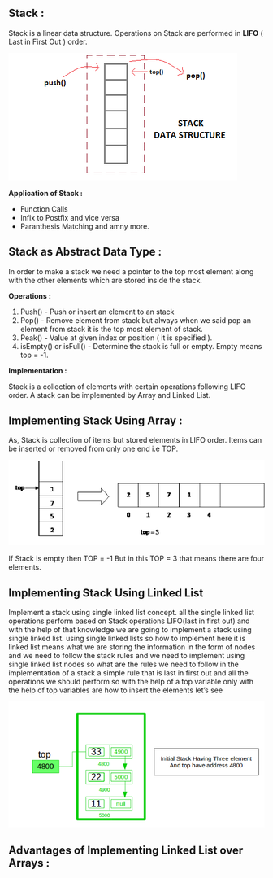 ## Stack :

Stack is a linear data structure. Operations on Stack are performed in **LIFO** ( Last in First Out ) order.

![](images/stack-data-structure.png)

**Application of Stack :**
* Function Calls
* Infix to Postfix and vice versa
* Paranthesis Matching and amny more.

## Stack as Abstract Data Type :

In order to make a stack we need a pointer to the top most element along with the other elements which are stored inside the stack.

**Operations :**
1. Push() - Push or insert an element to an stack
2. Pop() - Remove element from stack but always when we said pop an element from stack it is the top most element of stack. 
3. Peak() - Value at given index or position ( it is specified ).
4. isEmpty() or isFull() - Determine the stack is full or empty. Empty means top = -1.

**Implementation :**

Stack is a collection of elements with certain operations following LIFO order. A stack can be implemented by Array and Linked List.

## Implementing Stack Using Array :

As, Stack is collection of items but stored elements in LIFO order. Items can be inserted or removed from only one end i.e TOP. 

![](images/Stack-as-array.gif)

If Stack is empty then TOP = -1 But in this TOP = 3 that means there are four elements.

## Implementing Stack Using Linked List

Implement a stack using single linked list concept. all the single linked list operations perform based on Stack operations LIFO(last in first out) and with the help of that knowledge we are going to implement a stack using single linked list. using single linked lists so how to implement here it is linked list means what we are storing the information in the form of nodes and we need to follow the stack rules and we need to implement using single linked list nodes so what are the rules we need to follow in the implementation of a stack a simple rule that is last in first out and all the operations we should perform so with the help of a top variable only with the help of top variables are how to insert the elements let’s see

![](images/stack-LL.png)


## Advantages of Implementing Linked List over Arrays :

